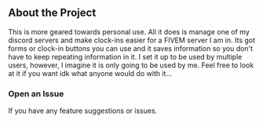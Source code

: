 ## About the Project
This is more geared towards personal use. All it does is manage one of my discord servers and make clock-ins easier for a FIVEM server I am in. Its got forms or clock-in buttons you can use and it saves information so you don't have to keep repeating information in it. I set it up to be used by multiple users, however, I imagine it is only going to be used by me. Feel free to look at it if you want idk what anyone would do with it...

### Open an Issue
If you have any feature suggestions or issues. 
